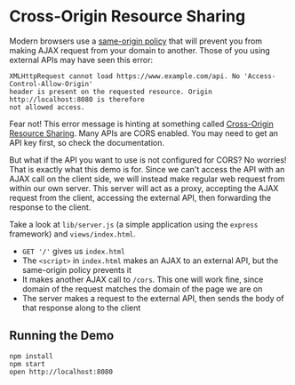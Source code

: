 # Cross-Origin Resource Sharing

Modern browsers use a
[same-origin policy](https://developer.mozilla.org/en-US/docs/Web/Security/Same-origin_policy) that will prevent you from making AJAX request from your domain to another. Those of you using external APIs may have seen this error:

```
XMLHttpRequest cannot load https://www.example.com/api. No 'Access-Control-Allow-Origin'
header is present on the requested resource. Origin http://localhost:8080 is therefore
not allowed access.
```

Fear not! This error message is hinting at something called [Cross-Origin Resource Sharing](https://developer.mozilla.org/en-US/docs/Web/HTTP/Access_control_CORS). Many APIs are CORS enabled. You may need to get an API key first, so check the documentation.

But what if the API you want to use is not configured for CORS? No worries! That is exactly what this demo is for. Since we can't access the API with an AJAX call on the client side, we will instead make regular web request from within our own server. This server will act as a proxy, accepting the AJAX request from the client, accessing the external API, then forwarding the response to the client.


Take a look at `lib/server.js` (a simple application using the `express` framework) and `views/index.html`.

* `GET '/'` gives us `index.html`
* The `<script>` in `index.html` makes an AJAX to an external API, but the same-origin policy prevents it
* It makes another AJAX call to `/cors`. This one will work fine, since domain of the request matches the domain of the page we are on
* The server makes a request to the external API, then sends the body of that response along to the client

## Running the Demo

```
npm install
npm start
open http://localhost:8080
```
